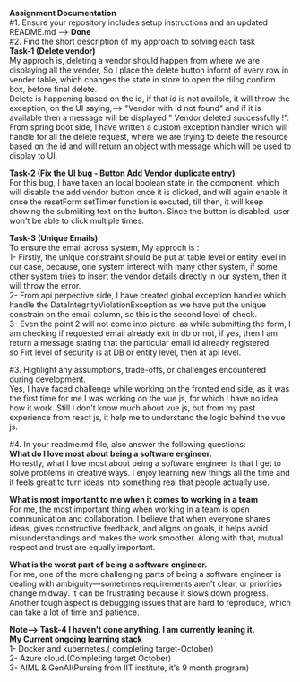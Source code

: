  **Assignment Documentation**  
 #1. Ensure your repository includes setup instructions and an updated README.md --> **Done**  
 #2. Find the short description of my approach to solving each task  
   **Task-1 (Delete vendor)**  
   My approch is, deleting a vendor should happen from where we are displaying all the vender, So I place the delete button infornt of every row in
   vender table, which changes the state in store to open the dilog confirm box, before final delete.  
   Delete is happening based on the id, if that id is not availble, it will throw the exception, on the UI saying,--> "Vendor with id <id> not found"
   and if it is available then a message will be displayed "<Vendor-name> Vendor deleted successfully !".  
   From spring boot side, I have written a custom exception handler which will handle for all the delete request, where we are trying to delete the resource based on the id
   and will return an object with message which will be used to display to UI.  

   **Task-2 (Fix the UI bug - Button Add Vendor duplicate entry)**  
   For this bug, I have taken an local boolean state in the component, which will disable the add vendor button once it is clicked, and will again enable it once the            resetForm setTimer function is excuted, till then, it will keep showing the submiiting text on the button. Since the button is disabled, user won't be able to click          multiple times.  

   **Task-3 (Unique Emails)**  
   To ensure the email across system, My approch is :  
   1- Firstly, the unique constraint should be put at table level or entity level in our case, because, one system interect with many other system, if some other system            tries to insert the vendor details directly in our system, then it will throw the error.  
   2- From api perpective side, I have created global exception handler which handle the DataIntegrityViolationException as we have put the unique constrain on the email           column, so this is the second level of check.  
   3- Even the point 2 will not come into picture, as while submitting the form, I am checking if requested email already exit in db or not, if yes, then I am return a             message stating that the particular email id already registered.  
      so Firt level of security is at DB or entity level, then at api level.  

#3. Highlight any assumptions, trade-offs, or challenges encountered during development.  
    Yes, I have faced challenge while working on the fronted end side, as it was the first time for me I was working on the vue js, for which I have no idea how it work. 
    Still I don't know much about vue js, but from my past experience from react js, it help me to understand the logic behind the vue js.  
    
#4. In your readme.md file, also answer the following questions:  
    **What do I love most about being a software engineer.**  
    Honestly, what I love most about being a software engineer is that I get to solve problems in creative ways. I enjoy learning new things all the time and it feels 
    great to turn ideas into something real that people actually use.  
    
  **What is most important to me when it comes to working in a team**  
    For me, the most important thing when working in a team is open communication and collaboration. I believe that when everyone shares ideas, gives constructive feedback,      and aligns on goals, it helps avoid misunderstandings and makes the work smoother. Along with that, mutual respect and trust are equally important.  
    
   **What is the worst part of being a software engineer.**  
    For me, one of the more challenging parts of being a software engineer is dealing with ambiguity—sometimes requirements aren’t clear, or priorities change midway. 
    It can be frustrating because it slows down progress. Another tough aspect is debugging issues that are hard to reproduce, which can take a lot of time and patience.  

**Note--> Task-4  I haven't done anything. I am currently leaning it.**  
**My Current ongoing learning stack**  
 1- Docker and kubernetes.( completing target-October)  
 2- Azure cloud.(Completing target October)  
 3- AIML & GenAI(Pursing from IIT institute, it's 9 month program)   
